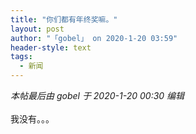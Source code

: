 ```yaml
---
title: "你们都有年终奖嘛。"
layout: post
author: "「gobel」 on 2020-1-20 03:59"
header-style: text
tags:
  - 新闻
---
```


<head></head>
<body>
 <i class="pstatus"> 本帖最后由 gobel 于 2020-1-20 00:30 编辑 </i>
 <br> 
 <br> 我没有。。。
 <br>
</body>


